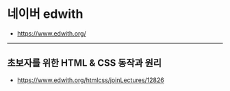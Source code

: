 # 네이버 edwith

- https://www.edwith.org/

---

## 초보자를 위한 HTML & CSS 동작과 원리

- https://www.edwith.org/htmlcss/joinLectures/12826
